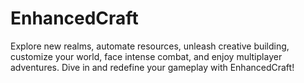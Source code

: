# EnhancedCraft
Explore new realms, automate resources, unleash creative building, customize your world, face intense combat, and enjoy multiplayer adventures. Dive in and redefine your gameplay with EnhancedCraft!
